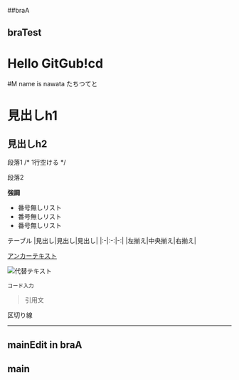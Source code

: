 ##braA
## braTest
# Hello GitGub!cd
#M name is nawata
たちつてと
# 見出しh1

## 見出しh2

段落1 /* 1行空ける */

段落2

**強調**

- 番号無しリスト
- 番号無しリスト
- 番号無しリスト

テーブル
|見出し|見出し|見出し|
|:-|:-:|-:|
|左揃え|中央揃え|右揃え|

[アンカーテキスト](リンクパス)

![代替テキスト](画像パス)

`
コード入力
`

> 引用文

区切り線
- - -
## mainEdit in braA
## main
